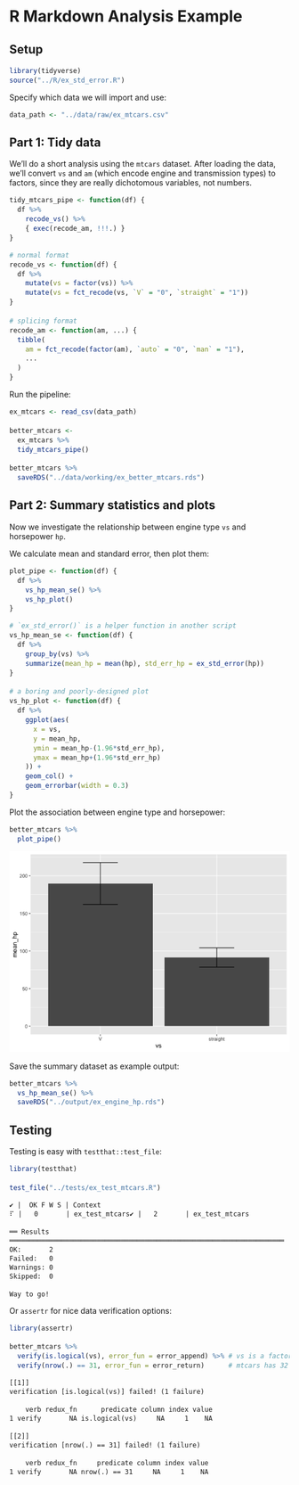R Markdown Analysis Example
================

<!-- github_document produces a github-friendly markdown file -->

## Setup

``` r
library(tidyverse)
source("../R/ex_std_error.R")
```

Specify which data we will import and use:

``` r
data_path <- "../data/raw/ex_mtcars.csv"
```

## Part 1: Tidy data

We’ll do a short analysis using the `mtcars` dataset. After loading the
data, we’ll convert `vs` and `am` (which encode engine and transmission
types) to factors, since they are really dichotomous variables, not
numbers.

``` r
tidy_mtcars_pipe <- function(df) {
  df %>% 
    recode_vs() %>%
    { exec(recode_am, !!!.) }
}
```

``` r
# normal format
recode_vs <- function(df) {
  df %>% 
    mutate(vs = factor(vs)) %>% 
    mutate(vs = fct_recode(vs, `V` = "0", `straight` = "1"))
}

# splicing format
recode_am <- function(am, ...) {
  tibble(
    am = fct_recode(factor(am), `auto` = "0", `man` = "1"),
    ...
  )
}
```

Run the pipeline:

``` r
ex_mtcars <- read_csv(data_path)

better_mtcars <-
  ex_mtcars %>% 
  tidy_mtcars_pipe()

better_mtcars %>% 
  saveRDS("../data/working/ex_better_mtcars.rds")
```

## Part 2: Summary statistics and plots

Now we investigate the relationship between engine type `vs` and
horsepower `hp`.

We calculate mean and standard error, then plot them:

``` r
plot_pipe <- function(df) {
  df %>% 
    vs_hp_mean_se() %>% 
    vs_hp_plot()
}
```

``` r
# `ex_std_error()` is a helper function in another script
vs_hp_mean_se <- function(df) {
  df %>% 
    group_by(vs) %>% 
    summarize(mean_hp = mean(hp), std_err_hp = ex_std_error(hp))
}

# a boring and poorly-designed plot
vs_hp_plot <- function(df) {
  df %>% 
    ggplot(aes(
      x = vs,
      y = mean_hp,
      ymin = mean_hp-(1.96*std_err_hp),
      ymax = mean_hp+(1.96*std_err_hp)
    )) +
    geom_col() +
    geom_errorbar(width = 0.3)
}
```

Plot the association between engine type and horsepower:

``` r
better_mtcars %>% 
  plot_pipe()
```

![](ex_analysis_files/figure-gfm/unnamed-chunk-8-1.png)<!-- -->

Save the summary dataset as example output:

``` r
better_mtcars %>% 
  vs_hp_mean_se() %>% 
  saveRDS("../output/ex_engine_hp.rds")
```

## Testing

Testing is easy with `testthat::test_file`:

``` r
library(testthat)

test_file("../tests/ex_test_mtcars.R")
```

    ✔ |  OK F W S | Context
    ⠏ |   0       | ex_test_mtcars✔ |   2       | ex_test_mtcars
    
    ══ Results ═════════════════════════════════════════════════════════════════════
    OK:       2
    Failed:   0
    Warnings: 0
    Skipped:  0
    
    Way to go!

Or `assertr` for nice data verification options:

``` r
library(assertr)

better_mtcars %>% 
  verify(is.logical(vs), error_fun = error_append) %>% # vs is a factor
  verify(nrow(.) == 31, error_fun = error_return)      # mtcars has 32 rows
```

    [[1]]
    verification [is.logical(vs)] failed! (1 failure)
    
        verb redux_fn      predicate column index value
    1 verify       NA is.logical(vs)     NA     1    NA
    
    [[2]]
    verification [nrow(.) == 31] failed! (1 failure)
    
        verb redux_fn     predicate column index value
    1 verify       NA nrow(.) == 31     NA     1    NA
